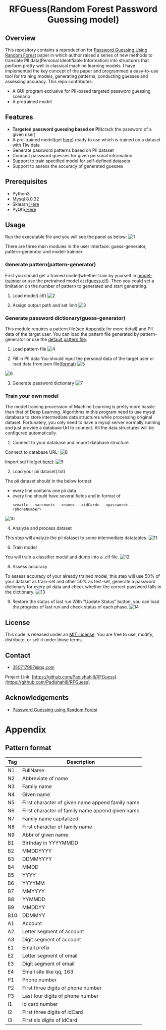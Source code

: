 <div align='center'>

<h1>RFGuess(Random Forest Password Guessing model)</h1>



</div>

## Overview
This repository contains a reproduction for [Password Guessing Using Random Forest](https://www.usenix.org/conference/usenixsecurity23/presentation/wang-ding-password-guessing) paper in which author raised a series of new methods to translate PII data(Personal Identifiable Information) into structures that perform pretty well in classical machine learning models.
I have implemented the key concept of the paper and programmed a easy-to-use tool for training models, generating patterns, conducting guesses and assessing accuracy. This repo contributes:
- A GUI program exclusive for PII-based targeted password guessing scenario
- A pretrained model



## Features
- **Targeted password guessing based on PII**(crack the password of a given user)
- A pre-trained model(get [here](https://github.com/PadishahIII/RFGuess/releases/download/executable/model.clf)) ready to use which is trained on a dataset with 11w data
- Generate password patterns based on PII dataset
- Conduct password guesses for given personal information
- Support to train specified model for self-defined datasets
- Support to assess the accuracy of generated guesses


[//]: # (## Getting Started)

## Prerequisites

- Python3
- Mysql 8.0.32
- Sklearn<a href="https://scikit-learn.org/stable/install.html"> Here</a>
- PyQt5<a href="https://pypi.org/project/PyQt5/"> Here</a>


## Usage

Run the executable file and you will see the panel as below:
![1](https://github.com/PadishahIII/RFGuess/assets/83501709/18c4a5e8-8e6c-4593-9c75-3c3f1b634969)




There are three main modules in the user interface: guess-generator, pattern-generator and model-trainner. 

### Generate pattern(pattern-generator)
First you should get a trained model(whether train by yourself in [model-trainner](#train-your-own-model) or use the pretrained model at [rfguess.clf](https://github.com/PadishahIII/RFGuess/releases/download/executable/model.clf)).
Then you could set a limitation on the number of pattern to generated and start generating.

1. Load model(.clf)
![2](https://github.com/PadishahIII/RFGuess/assets/83501709/d6fcc6b2-dc39-43fc-8009-9521d8f96deb)



2. Assign output path and set limit
![3](https://github.com/PadishahIII/RFGuess/assets/83501709/a3476070-35fa-4c82-a0ab-a660b0722875)




### Generate password dictionary(guess-generator)
This module requires a pattern file(see [Appendix](#appendix) for more detail) and PII data of the target user. You can load the pattern file generated by pattern-generator or use the [default pattern file](https://github.com/PadishahIII/RFGuess/releases/download/executable/patterns.txt).

1. Load pattern file
![4](https://github.com/PadishahIII/RFGuess/assets/83501709/522a0885-b47c-4373-ab83-6ec479cfcf6c)



2. Fill in PII data
You should input the personal data of the target user or load data from json file([format](https://github.com/PadishahIII/RFGuess/blob/executable/pii.json))
![5](https://github.com/PadishahIII/RFGuess/assets/83501709/b0e7a1ad-37fc-49f5-95d9-d50be3a5996d)


![6](https://github.com/PadishahIII/RFGuess/assets/83501709/2eab05b2-0d1e-4740-bcb0-f41efee33f4d)



3. Generate password dictionary
![7](https://github.com/PadishahIII/RFGuess/assets/83501709/4f1c2279-c9df-41e8-8938-bb9a542a0ac8)




### Train your own model
The model training procession of Machine Learning is pretty more hassle than that of Deep Learning. Algorithms in this program need to use mysql database to store intermediate data structures while processing original dataset. Fortunately, you only need to have a mysql server normally running and just provide a database Url to connect. All the data structures will be configured automatically.


1. Connect to your database and import database structure
   
Connect to database URL:
![8](https://github.com/PadishahIII/RFGuess/assets/83501709/c0f3055e-c5d0-4613-8be8-ddee2b1df729)


Import sql file(get [here](https://github.com/PadishahIII/RFGuess/blob/executable/database_structure.sql)):
![9](https://github.com/PadishahIII/RFGuess/assets/83501709/4f4e7a6e-9a6c-49e3-9806-d73c2ac34e8d)


2. Load your pii dataset(.txt)
   
The pii dataset should in the below format:
  - every line contains one pii data
  - every line should have several fields and in format of
      ```
    <email>---<account>---<name>---<idCard>---<password>---<phoneNumber>
      ```
![10](https://github.com/PadishahIII/RFGuess/assets/83501709/4fb33e8c-999c-4bc9-9bba-d1b9e3c31d61)



4. Analyze and process dataset
   
This step will analyze the pii dataset to some intermediate datatables.
![11](https://github.com/PadishahIII/RFGuess/assets/83501709/03f1141e-b59d-41fd-b2f7-23d7a772f9a7)



6. Train model
   
You will train a classifier model and dump into a .clf file.
![12](https://github.com/PadishahIII/RFGuess/assets/83501709/a9aff7ca-274a-4c32-9900-e8cb9bb25110)



8. Assess accuracy
   
To assess accuracy of your already trained model, this step will use 50% of your dataset as train-set and other 50% as test-set, generate a password dictionary for every pii data and check whether the correct password falls in the dictionary.
![13](https://github.com/PadishahIII/RFGuess/assets/83501709/6fda460b-1ab6-4284-b7cf-4d4a07a94c75)



9. Restore the status of last run
With "Update Status" button, you can load the progress of last run and check status of each phase.
![14](https://github.com/PadishahIII/RFGuess/assets/83501709/e85b101c-75b0-40e2-8bd5-8a9ec0fa5768)




## License

This code is released under an [MIT License](https://github.com/PadishahIII/RFGuess/blob/master/LICENSE). You are free to use, modify, distribute, or sell it under those terms.


## Contact

- 350717997@qq.com
  

Project Link: [https://github.com/PadishahIII/RFGuess](https://github.com/PadishahIII/RFGuess)

## Acknowledgements

- [Password Guessing using Random Forest](https://www.usenix.org/conference/usenixsecurity23/presentation/wang-ding-password-guessing)

# Appendix
## Pattern format
| Tag | Description                                      |
|-----|--------------------------------------------------|
| N1  | FullName                                         |
| N2  | Abbreviate of name                               |
| N3  | Family name                                      |
| N4  | Given name                                       |
| N5  | First character of given name append family name |
| N6  | First character of family name append given name |
| N7  | Family name capitalized                          |
| N8  | First character of family name                   |
| N9  | Abbr of given name                               |
| B1  | Birthday in YYYYMMDD                             |
| B2  | MMDDYYYY                                         |
| B3  | DDMMYYYY                                         |
| B4  | MMDD                                             |
| B5  | YYYY                                             |
| B6  | YYYYMM                                           |
| B7  | MMYYYY                                           |
| B8  | YYMMDD                                           |
| B9  | MMDDYY                                           |
| B10 | DDMMYY                                           |
| A1  | Account                                          |
| A2  | Letter segment of account                        |
| A3  | Digit segment of account                         |
| E1  | Email prefix                                     |
| E2  | Letter segment of email                          |
| E3  | Digit segment of email                           |
| E4  | Email site like qq, 163                          |
| P1  | Phone number                                     |
| P2  | First three digits of phone number               |
| P3  | Last four digits of phone number                 |
| I1  | Id card number                                   |
| I2  | First three digits of idCard                     |
| I3  | First six digits of idCard                       |



